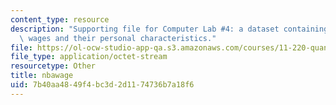 ```yaml
---
content_type: resource
description: "Supporting file for Computer Lab #4: a dataset containing NBA players\u2019\
  \ wages and their personal characteristics."
file: https://ol-ocw-studio-app-qa.s3.amazonaws.com/courses/11-220-quantitative-reasoning-statistical-methods-for-planners-i-spring-2009/7b40aa4849f4bc3d2d1174736b7a18f6_nbawage.dta
file_type: application/octet-stream
resourcetype: Other
title: nbawage
uid: 7b40aa48-49f4-bc3d-2d11-74736b7a18f6
---
```


